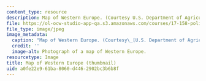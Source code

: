 ```yaml
---
content_type: resource
description: Map of Western Europe. (Courtesy U.S. Department of Agriculture.)
file: https://ol-ocw-studio-app-qa.s3.amazonaws.com/courses/17-158-political-economy-of-western-europe-spring-2003/a0fe22e961ba8060d4462902bc3b6b8f_17-158s03-th.jpg
file_type: image/jpeg
image_metadata:
  caption: "Map of Western Europe. (Courtesy\_[U.S. Department of Agriculture](http://www.usda.gov/).)"
  credit: ''
  image-alt: Photograph of a map of Western Europe.
resourcetype: Image
title: Map of Western Europe (thumbnail)
uid: a0fe22e9-61ba-8060-d446-2902bc3b6b8f
---
```

